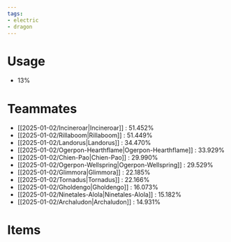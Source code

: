 ```yaml
---
tags:
- electric
- dragon
---
```

# Usage
- 13%
# Teammates
- [[2025-01-02/Incineroar|Incineroar]] : 51.452%
- [[2025-01-02/Rillaboom|Rillaboom]] : 51.449%
- [[2025-01-02/Landorus|Landorus]] : 34.470%
- [[2025-01-02/Ogerpon-Hearthflame|Ogerpon-Hearthflame]] : 33.929%
- [[2025-01-02/Chien-Pao|Chien-Pao]] : 29.990%
- [[2025-01-02/Ogerpon-Wellspring|Ogerpon-Wellspring]] : 29.529%
- [[2025-01-02/Glimmora|Glimmora]] : 22.185%
- [[2025-01-02/Tornadus|Tornadus]] : 22.166%
- [[2025-01-02/Gholdengo|Gholdengo]] : 16.073%
- [[2025-01-02/Ninetales-Alola|Ninetales-Alola]] : 15.182%
- [[2025-01-02/Archaludon|Archaludon]] : 14.931%
# Items